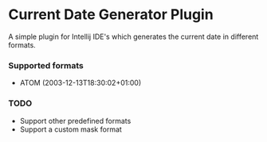 Current Date Generator Plugin
=====

A simple plugin for Intellij IDE's which generates the current date in different formats.

### Supported formats

* ATOM (2003-12-13T18:30:02+01:00)

### TODO

* Support other predefined formats
* Support a custom mask format
